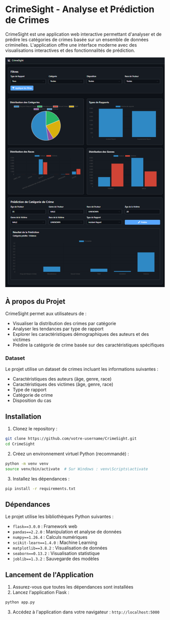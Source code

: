 # CrimeSight - Analyse et Prédiction de Crimes

CrimeSight est une application web interactive permettant d'analyser et de prédire les catégories de crimes basée sur un ensemble de données criminelles. L'application offre une interface moderne avec des visualisations interactives et des fonctionnalités de prédiction.

![Interface de l'application](webapp_demo.png)

## À propos du Projet

CrimeSight permet aux utilisateurs de :
- Visualiser la distribution des crimes par catégorie
- Analyser les tendances par type de rapport
- Explorer les caractéristiques démographiques des auteurs et des victimes
- Prédire la catégorie de crime basée sur des caractéristiques spécifiques

### Dataset

Le projet utilise un dataset de crimes incluant les informations suivantes :
- Caractéristiques des auteurs (âge, genre, race)
- Caractéristiques des victimes (âge, genre, race)
- Type de rapport
- Catégorie de crime
- Disposition du cas

## Installation

1. Clonez le repository :
```bash
git clone https://github.com/votre-username/CrimeSight.git
cd CrimeSight
```

2. Créez un environnement virtuel Python (recommandé) :
```bash
python -m venv venv
source venv/bin/activate  # Sur Windows : venv\Scripts\activate
```

3. Installez les dépendances :
```bash
pip install -r requirements.txt
```

## Dépendances

Le projet utilise les bibliothèques Python suivantes :
- `flask==3.0.0` : Framework web
- `pandas==2.2.0` : Manipulation et analyse de données
- `numpy==1.26.4` : Calculs numériques
- `scikit-learn==1.4.0` : Machine Learning
- `matplotlib==3.8.2` : Visualisation de données
- `seaborn==0.13.2` : Visualisation statistique
- `joblib==1.3.2` : Sauvegarde des modèles

## Lancement de l'Application

1. Assurez-vous que toutes les dépendances sont installées
2. Lancez l'application Flask :
```bash
python app.py
```
3. Accédez à l'application dans votre navigateur : `http://localhost:5000`